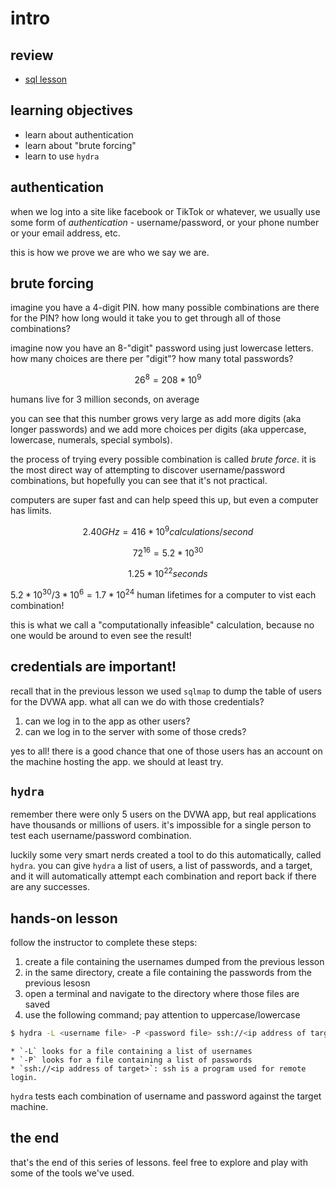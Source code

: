 # intro

## review
- [sql lesson](02-sql-lesson.md)

## learning objectives
- learn about authentication
- learn about "brute forcing"
- learn to use `hydra`

## authentication

when we log into a site like facebook or TikTok or whatever, we usually
use some form of _authentication_ - username/password, or your phone number or
your email address, etc.

this is how we prove we are who we say we are.

## brute forcing

imagine you have a 4-digit PIN.  how many possible combinations are there for
the PIN?  how long would it take you to get through all of those combinations?

imagine now you have an 8-"digit" password using just lowercase letters.  how
many choices are there per "digit"?  how many total passwords?

$$ 26^{8} = 208 * 10^{9} $$

humans live for 3 million seconds, on average

you can see that this number grows very large as add more digits (aka longer
passwords) and we add more choices per digits (aka uppercase, lowercase,
numerals, special symbols).

the process of trying every possible combination is called *brute force*.  it
is the most direct way of attempting to discover username/password combinations,
but hopefully you can see that it's not practical.

computers are super fast and can help speed this up, but even a computer has
limits.

$$2.40 GHz = 416 * 10^9 calculations / second$$

$$72^{16} = 5.2 * 10^{30}$$

$$1.25 * 10^{22} seconds $$

$5.2 * 10^{30} / 3 * 10^{6} = 1.7 * 10^{24}$ human lifetimes for a computer
to vist each combination!

this is what we call a "computationally infeasible" calculation, because no one
would be around to even see the result!

## credentials are important!

recall that in the previous lesson we used `sqlmap` to dump the table of users
for the DVWA app. what all can we do with those credentials?

1. can we log in to the app as other users?
2. can we log in to the server with some of those creds?

yes to all!  there is a good chance that one of those users has an account on
the machine hosting the app.  we should at least try.

## `hydra`

remember there were only 5 users on the DVWA app, but real applications have
thousands or millions of users.  it's impossible for a single person to test
each username/password combination.

luckily some very smart nerds created a tool to do this automatically, called
`hydra`.  you can give `hydra` a list of users, a list of passwords, and a
target, and it will automatically attempt each combination and report back if
there are any successes.

## hands-on lesson 

follow the instructor to complete these steps:

1. create a file containing the usernames dumped from the previous lesson
2. in the same directory, create a file containing the passwords from the
   previous lesosn
3. open a terminal and navigate to the directory where those files are saved
4. use the following command; pay attention to uppercase/lowercase

```bash
$ hydra -L <username file> -P <password file> ssh://<ip address of target>
```

    * `-L` looks for a file containing a list of usernames
    * `-P` looks for a file containing a list of passwords
    * `ssh://<ip address of target>`: ssh is a program used for remote login.

`hydra` tests each combination of username and password against the target
machine.

## the end
that's the end of this series of lessons.  feel free to explore and play with
some of the tools we've used.
